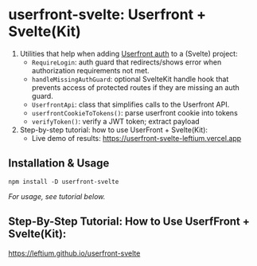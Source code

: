 # userfront-svelte: Userfront + Svelte(Kit)

1. Utilities that help when adding [Userfront auth](https://userfront.com) to a (Svelte) project:
    - `RequireLogin`: auth guard that redirects/shows error when authorization requirements not met.
    - `handleMissingAuthGuard`: optional SvelteKit handle hook that prevents access of protected routes if they are missing an auth guard.
    - `UserfrontApi`: class that simplifies calls to the Userfront API.
    - `userfrontCookieToTokens()`: parse userfront cookie into tokens
    - `verifyToken()`: verify a JWT token; extract payload
3. Step-by-step tutorial: how to use UserFront + Svelte(Kit):
    - Live demo of results: https://userfront-svelte-leftium.vercel.app
 
## Installation & Usage

`npm install -D userfront-svelte`

*For usage, see tutorial below.*

## Step-By-Step Tutorial: How to Use UserfFront + Svelte(Kit):

https://leftium.github.io/userfront-svelte
